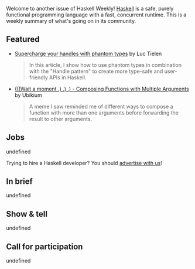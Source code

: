 Welcome to another issue of Haskell Weekly!
[Haskell](https://www.haskell.org) is a safe, purely functional programming language with a fast, concurrent runtime.
This is a weekly summary of what's going on in its community.

## Featured

- [Supercharge your handles with phantom types](https://luctielen.com/posts/supercharge_your_handles_with_phantom_types/) by Luc Tielen
  > In this article, I show how to use phantom types in combination with the "Handle pattern" to create more type-safe and user-friendly APIs in Haskell.
- [(((Wait a moment .) .) .) - Composing Functions with Multiple Arguments](https://ubikium.gitlab.io/portfolio/2021-03-13-wait-a-moment.html) by Ubikium
  > A meme I saw reminded me of different ways to compose a function with more than one arguments before forwarding the result to other arguments.

## Jobs

undefined

Trying to hire a Haskell developer?
You should [advertise with us](https://haskellweekly.news/advertising.html)!

## In brief

undefined

## Show & tell

undefined

## Call for participation

undefined
